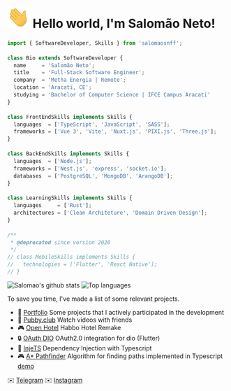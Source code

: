 <h1>
  <img style="margin: 0 auto" src="https://github.com/ABSphreak/ABSphreak/blob/master/gifs/Hi.gif" height="50">
  Hello world, I'm Salomão Neto!
</h1>

```ts
import { SoftwareDeveloper, Skills } from 'salomaosnff';

class Bio extends SoftwareDeveloper {
  name     = 'Salomão Neto';
  title    = 'Full-Stack Software Engineer';
  company  = 'Metha Energia | Remote';
  location = 'Aracati, CE';
  studying = 'Bachelor of Computer Science | IFCE Campus Aracati'
}

class FrontEndSkills implements Skills {
  languages  = ['TypeScript', 'JavaScript', 'SASS'];
  frameworks = ['Vue 3', 'Vite', 'Nuxt.js', 'PIXI.js', 'Three.js'];
}

class BackEndSkills implements Skills {
  languages  = ['Node.js'];
  frameworks = ['Nest.js', 'express', 'socket.io'];
  databases  = ['PostgreSQL', 'MongoDB', 'ArangoDB'];
}

class LearningSkills implements Skills {
  languages     = ['Rust'];
  architectures = ['Clean Architeture', 'Domain Driven Design'];
}

/**
 * @deprecated since version 2020
 */
// class MobileSkills implements Skills {
//   technologies = ['Flutter', 'React Native'];
// }
```

![Salomao's github stats](https://github-readme-stats.vercel.app/api?username=salomaosnff&show_icons=true&theme=tokyonight)
![Top languages](https://github-readme-stats.anuraghazra1.vercel.app/api/top-langs/?username=salomaosnff)

To save you time, I've made a list of some relevant projects.

- 💼 [Portfolio](http://salomaosnff.github.io/) Some projects that I actively participated in the development
- 🎵 [Pubby.club](https://pubby.club) Watch videos with friends
- 🎮 [Open Hotel](https://github.com/open-hotel) Habbo Hotel Remake
- 🔒 [OAuth DIO](https://github.com/salomaosnff/oauth_dio) OAuth2.0 integration for dio (Flutter)
- 💉 [InjeTS](https://github.com/open-hotel/injets) Dependency Injection with Typescript
- 🎮 [A* Pathfinder](https://github.com/salomaosnff/A-Typescript) Algorithm for finding paths implemented in Typescript [demo](https://x4qqf.csb.app/)

✉️ [Telegram](https://t.me/salomaosnff)
✉️ [Instagram](https://instagram.com/sallon.dev)

